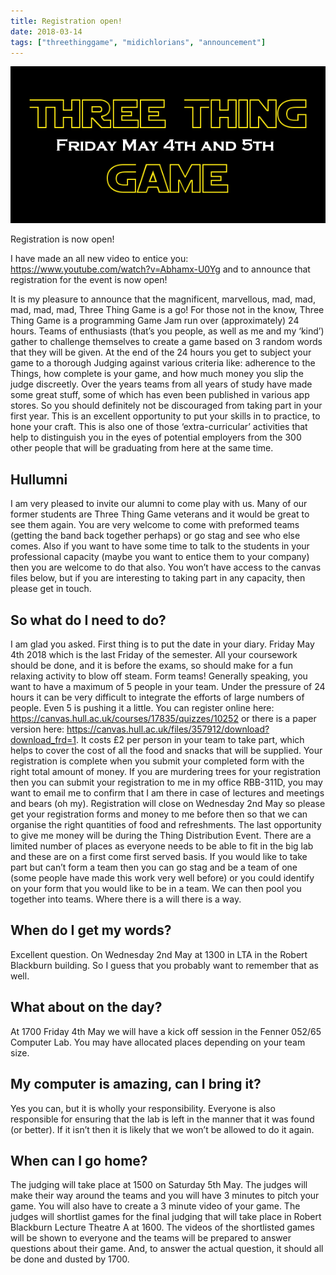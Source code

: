 ```yaml
---
title: Registration open!
date: 2018-03-14
tags: ["threethinggame", "midichlorians", "announcement"]
---
```

![alt text](/img/180504event/date_logo.png "May the 4th be with you")

Registration is now open!

I have made an all new video to entice you: https://www.youtube.com/watch?v=Abhamx-U0Yg and to announce that registration for the event is now open!

<!--more-->

It is my pleasure to announce that the magnificent, marvellous, mad, mad, mad, mad, mad, Three Thing Game is a go!
For those not in the know, Three Thing Game is a programming Game Jam run over (approximately) 24 hours. Teams of enthusiasts (that’s you people, as well as me and my ‘kind’) gather to challenge themselves to create a game based on 3 random words that they will be given. At the end of the 24 hours you get to subject your game to a thorough Judging against various criteria like: adherence to the Things, how complete is your game, and how much money you slip the judge discreetly.
Over the years teams from all years of study have made some great stuff, some of which has even been published in various app stores. So you should definitely not be discouraged from taking part in your first year. This is an excellent opportunity to put your skills in to practice, to hone your craft. This is also one of those ‘extra-curricular’ activities that help to distinguish you in the eyes of potential employers from the 300 other people that will be graduating from here at the same time.
 
## Hullumni

I am very pleased to invite our alumni to come play with us. Many of our former students are Three Thing Game veterans and it would be great to see them again. You are very welcome to come with preformed teams (getting the band back together perhaps) or go stag and see who else comes. Also if you want to have some time to talk to the students in your professional capacity (maybe you want to entice them to your company) then you are welcome to do that also. You won’t have access to the canvas files below, but if you are interesting to taking part in any capacity, then please get in touch. 

## So what do I need to do?

I am glad you asked. First thing is to put the date in your diary. 
Friday May 4th 2018 which is the last Friday of the semester. All your coursework should be done, and it is before the exams, so should make for a fun relaxing activity to blow off steam.
Form teams! Generally speaking, you want to have a maximum of 5 people in your team. Under the pressure of 24 hours it can be very difficult to integrate the efforts of large numbers of people. Even 5 is pushing it a little. You can register online here: https://canvas.hull.ac.uk/courses/17835/quizzes/10252 or there is a paper version here: https://canvas.hull.ac.uk/files/357912/download?download_frd=1. It costs £2 per person in your team to take part, which helps to cover the cost of all the food and snacks that will be supplied. Your registration is complete when you submit your completed form with the right total amount of money. If you are murdering trees for your registration then you can submit your registration to me in my office RBB-311D, you may want to email me to confirm that I am there in case of lectures and meetings and bears (oh my).
Registration will close on Wednesday 2nd May so please get your registration forms and money to me before then so that we can organise the right quantities of food and refreshments. The last opportunity to give me money will be during the Thing Distribution Event.
There are a limited number of places as everyone needs to be able to fit in the big lab and these are on a first come first served basis.
If you would like to take part but can’t form a team then you can go stag and be a team of one (some people have made this work very well before) or you could identify on your form that you would like to be in a team. We can then pool you together into teams. Where there is a will there is a way.

## When do I get my words?

Excellent question. On Wednesday 2nd May at 1300 in LTA in the Robert Blackburn building. So I guess that you probably want to remember that as well.

## What about on the day?

At 1700 Friday 4th May we will have a kick off session in the Fenner 052/65 Computer Lab. You may have allocated places depending on your team size.

## My computer is amazing, can I bring it?

Yes you can, but it is wholly your responsibility. Everyone is also responsible for ensuring that the lab is left in the manner that it was found (or better). If it isn’t then it is likely that we won’t be allowed to do it again.

## When can I go home?

The judging will take place at 1500 on Saturday 5th May. The judges will make their way around the teams and you will have 3 minutes to pitch your game. You will also have to create a 3 minute video of your game. The judges will shortlist games for the final judging that will take place in Robert Blackburn Lecture Theatre A at 1600. The videos of the shortlisted games will be shown to everyone and the teams will be prepared to answer questions about their game.
And, to answer the actual question, it should all be done and dusted by 1700.
